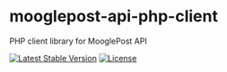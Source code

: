 # mooglepost-api-php-client
PHP client library for MooglePost API

[![Latest Stable Version](https://poser.pugx.org/mooglepost/mooglepost-api-php-client/v/stable)](https://packagist.org/packages/mooglepost/mooglepost-api-php-client)
[![License](https://poser.pugx.org/mooglepost/mooglepost-api-php-client/license)](https://packagist.org/packages/mooglepost/mooglepost-api-php-client)
